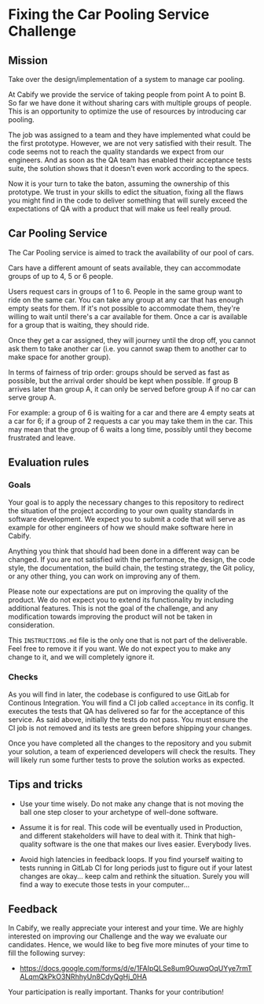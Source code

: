 # Fixing the Car Pooling Service Challenge

## Mission

Take over the design/implementation of a system to manage car pooling.

At Cabify we provide the service of taking people from point A to point B. So far we have done it without sharing cars with multiple groups of people. This is an opportunity to optimize the use of resources by introducing car pooling.

The job was assigned to a team and they have implemented what could be the first prototype. However, we are not very satisfied with their result. The code seems not to reach the quality standards we expect from our engineers. And as soon as the QA team has enabled their acceptance tests suite, the solution shows that it doesn't even work according to the specs.

Now it is your turn to take the baton, assuming the ownership of this prototype. We trust in your skills to edict the situation, fixing all the flaws you might find in the code to deliver something that will surely exceed the expectations of QA with a product that will make us feel really proud.

## Car Pooling Service

The Car Pooling service is aimed to track the availability of our pool of cars.

Cars have a different amount of seats available, they can accommodate groups of up to 4, 5 or 6 people.

Users request cars in groups of 1 to 6. People in the same group want to ride on the same car. You can take any group at any car that has enough empty seats for them. If it's not possible to accommodate them, they're willing to wait until there's a car available for them. Once a car is available for a group that is waiting, they should ride. 

Once they get a car assigned, they will journey until the drop off, you cannot ask them to take another car (i.e. you cannot swap them to another car to make space for another group).

In terms of fairness of trip order: groups should be served as fast as possible, but the arrival order should be kept when possible. If group B arrives later than group A, it can only be served before group A if no car can serve group A.

For example: a group of 6 is waiting for a car and there are 4 empty seats at a car for 6; if a group of 2 requests a car you may take them in the car. This may mean that the group of 6 waits a long time, possibly until they become frustrated and leave.

## Evaluation rules

### Goals

Your goal is to apply the necessary changes to this repository to redirect the situation of the project according to your own quality standards in software development. We expect you to submit a code that will serve as example for other engineers of how we should make software here in Cabify.

Anything you think that should had been done in a different way can be changed. If you are not satisfied with the performance, the design, the code style, the documentation, the build chain, the testing strategy, the Git policy, or any other thing, you can work on improving any of them. 

Please note our expectations are put on improving the quality of the product. We do not expect you to extend its functionality by including additional features. This is not the goal of the challenge, and any modification towards improving the product will not be taken in consideration.

This `INSTRUCTIONS.md` file is the only one that is not part of the deliverable. Feel free to remove it if you want. We do not expect you to make any change to it, and we will completely ignore it.

### Checks

As you will find in later, the codebase is configured to use GitLab for Continous Integration. You will find a CI job called `acceptance` in its config. It executes the tests that QA has delivered so far for the acceptance of this service. As said above, initially the tests do not pass. You must ensure the CI job is not removed and its tests are green before shipping your changes. 

Once you have completed all the changes to the repository and you submit your solution, a team of experienced developers will check the results. They will likely run some further tests to prove the solution works as expected. 

## Tips and tricks

- Use your time wisely. Do not make any change that is not moving the ball one step closer to your archetype of well-done software. 

- Assume it is for real. This code will be eventually used in Production, and different stakeholders will have to deal with it. Think that high-quality software is the one that makes our lives easier. Everybody lives.

- Avoid high latencies in feedback loops. If you find yourself waiting to tests running in GitLab CI for long periods just to figure out if your latest changes are okay... keep calm and rethink the situation. Surely you will find a way to execute those tests in your computer...

## Feedback

In Cabify, we really appreciate your interest and your time. We are highly interested on improving our Challenge and the way we evaluate our candidates. Hence, we would like to beg five more minutes of your time to fill the following survey:

- https://docs.google.com/forms/d/e/1FAIpQLSe8um9OuwqOqUYye7rmTALqmQkPkO3NRhhyUn8CdyQgHj_0HA

Your participation is really important. Thanks for your contribution!
